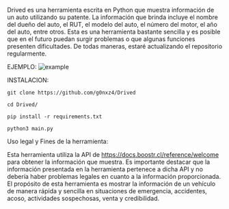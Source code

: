 Drived es una herramienta escrita en Python que muestra información de un auto utilizando su patente. La información que brinda incluye el nombre del dueño del auto, el RUT, el modelo del auto, el número del motor, el año del auto, entre otros.
Esta es una herramienta bastante sencilla y es posible que en el futuro puedan surgir problemas o que algunas funciones presenten dificultades. De todas maneras, estaré actualizando el repositorio regularmente.


EJEMPLO: 
![example](https://github.com/g0nxz4/Drived/assets/143147491/bff522fd-1daf-42f8-9f7c-5fbb197fe087)


INSTALACION:

```
git clone https://github.com/g0nxz4/Drived

cd Drived/

pip install -r requirements.txt

python3 main.py

```


Uso legal y Fines de la herramienta:

Esta herramienta utiliza la API de https://docs.boostr.cl/reference/welcome para obtener la información que muestra. Es importante destacar que la información presentada en la herramienta pertenece a dicha API y no debería haber problemas legales en cuanto a la información proporcionada.
El propósito de esta herramienta es mostrar la información de un vehículo de manera rápida y sencilla en situaciones de emergencia, accidentes, acoso, actividades sospechosas, venta y credibilidad.
